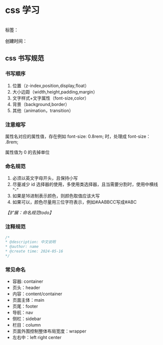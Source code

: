# css 学习

<div style="color: red;padding: 16px 0; font-weight: 600;color: rgb(82 82 82); display: flex;gap: 10px;">
    <span>标签：</span>
    <Badge type="tip" text="前端" />
    <Badge type="tip" text="html" />
    <Badge type="tip" text="原子化" />
</div>

<div style="color: red; font-weight: 600;color: rgb(82 82 82);">
    <span>创建时间：</span>
    <Badge type="tip" text="2024-05-16" />
</div>

## css 书写规范

### 书写顺序

1. 位置（z-index,position,display,float）
2. 大小边距（width,height,padding,margin）
3. 文字样式+文字属性（font-size,color）
4. 背景（background,border）
5. 其他（animation，transition）

### 注意缩写

属性名对应的属性值，存在例如 font-size: 0.8rem; 时，处理成 font-size： .8rem;

属性值为 0 的去掉单位

### 命名规范

1. 必须以英文字母开头，且保持小写
2. 尽量减少 id 选择器的使用，多使用类选择器，且当需要分割时，使用中横线 “-”
3. 如果是16进制表示颜色，则颜色取值应该大写
4. 如果可以，颜色尽量用三位字符表示，例如#AABBCC写成#ABC

*【扩展：命名规范todo】*

### 注释规范

```css
/*
* @description: 中文说明
* @author: name
* @create time: 2024-05-16
*/

```

### 常见命名

- 容器: container
- 页头：header
- 内容：content/container
- 页面主体：main
- 页尾：footer
- 导航：nav
- 侧栏：sidebar
- 栏目：column
- 页面外围控制整体布局宽度：wrapper
- 左右中：left right center



